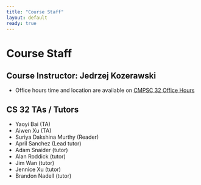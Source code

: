 ```yaml
---
title: "Course Staff"
layout: default
ready: true
---
```


# Course Staff<a name="staff"></a>

## Course Instructor: Jedrzej Kozerawski
* Office hours time and location are available on [CMPSC 32 Office Hours](/s20/info/office_hours/)

## CS 32 TAs / Tutors
* Yaoyi Bai (TA)
* Aiwen Xu (TA)
* Suriya Dakshina Murthy (Reader)
* April Sanchez (Lead tutor)
* Adam Snaider (tutor)
* Alan Roddick (tutor)
* Jim Wan (tutor)
* Jennice Xu (tutor)
* Brandon Nadell (tutor)
